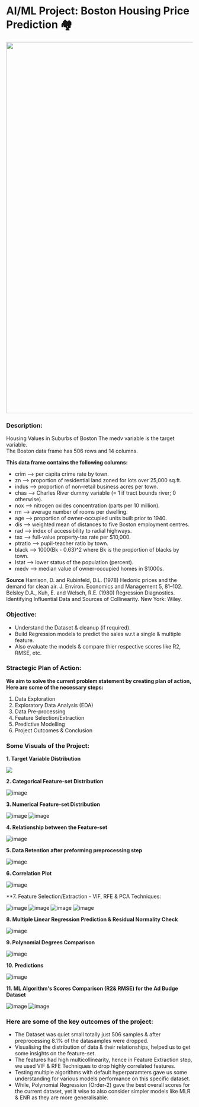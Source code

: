 # AI/ML Project: Boston Housing Price Prediction 🏘️
<p align="center"><img src="https://user-images.githubusercontent.com/54996245/144908266-653a168e-be3c-43ed-abee-f2ae4a4598c9.jpg" style="width: 1000px;"/></p>

### Description:
Housing Values in Suburbs of Boston
The medv variable is the target variable. \
The Boston data frame has 506 rows and 14 columns.

**This data frame contains the following columns:**
* crim --> per capita crime rate by town.
* zn --> proportion of residential land zoned for lots over 25,000 sq.ft.
* indus --> proportion of non-retail business acres per town.
* chas --> Charles River dummy variable (= 1 if tract bounds river; 0 otherwise).
* nox --> nitrogen oxides concentration (parts per 10 million).
* rm --> average number of rooms per dwelling.
* age --> proportion of owner-occupied units built prior to 1940.
* dis --> weighted mean of distances to five Boston employment centres.
* rad --> index of accessibility to radial highways.
* tax --> full-value property-tax rate per \$10,000.
* ptratio --> pupil-teacher ratio by town.
* black --> 1000(Bk - 0.63)^2 where Bk is the proportion of blacks by town.
* lstat --> lower status of the population (percent).
* medv --> median value of owner-occupied homes in \$1000s.

**Source**
Harrison, D. and Rubinfeld, D.L. (1978) Hedonic prices and the demand for clean air. J. Environ. Economics and Management 5, 81–102.
Belsley D.A., Kuh, E. and Welsch, R.E. (1980) Regression Diagnostics. Identifying Influential Data and Sources of Collinearity. New York: Wiley.

### Objective:
- Understand the Dataset & cleanup (if required).
- Build Regression models to predict the sales w.r.t a single & multiple feature.
- Also evaluate the models & compare thier respective scores like R2, RMSE, etc.

### Stractegic Plan of Action:
  
**We aim to solve the current problem statement by creating plan of action, Here are some of the necessary steps:**
1. Data Exploration
2. Exploratory Data Analysis (EDA)
3. Data Pre-processing
4. Feature Selection/Extraction
5. Predictive Modelling
6. Project Outcomes & Conclusion

### Some Visuals of the Project:
**1. Target Variable Distribution**

<p align="left"><img src="https://user-images.githubusercontent.com/54996245/144908337-3999c2d0-97ec-415a-8dfa-316dfeb1a090.png" /></p>

**2. Categorical Feature-set Distribution**
  
![image](https://user-images.githubusercontent.com/54996245/144908425-9e3158af-0d7f-4f65-a312-96ff803d3f72.png)

**3. Numerical Feature-set Distribution**

![image](https://user-images.githubusercontent.com/54996245/144908438-9faae9ca-4fd5-48b6-91a6-7cd7582b498e.png)
![image](https://user-images.githubusercontent.com/54996245/144908464-6a515ab1-6948-42e1-a777-0e0a6edc837e.png)

**4. Relationship between the Feature-set**

![image](https://user-images.githubusercontent.com/54996245/144908519-0eee04dd-c9d6-4b3a-8b8b-196781ab53d3.png)

**5. Data Retention after preforming preprocessing step**

![image](https://user-images.githubusercontent.com/54996245/144908532-6e0c6524-29c6-4b60-b596-81421ea377d0.png)

**6. Correlation Plot**
  
![image](https://user-images.githubusercontent.com/54996245/144908553-5a3b0cbe-2d58-49d7-b974-6eb7cbcfc109.png)

**7. Feature Selection/Extraction - VIF, RFE & PCA Techniques:

![image](https://user-images.githubusercontent.com/54996245/144908720-8d7cc2ef-6b3d-40df-9285-7bd8b3446895.png)
![image](https://user-images.githubusercontent.com/54996245/144908739-dc8e33ab-33bf-43b8-b803-d6864a9778ca.png)
![image](https://user-images.githubusercontent.com/54996245/144908744-42c79932-2dcb-427f-9024-49aac69de5a5.png)
![image](https://user-images.githubusercontent.com/54996245/144908756-fb21f6f8-0852-4064-afe4-069ad43e70ac.png)

**8. Multiple Linear Regression Prediction & Residual Normality Check**
  
![image](https://user-images.githubusercontent.com/54996245/144908814-753b7014-b49d-4bf6-907a-44bc38c34670.png)

**9. Polynomial Degrees Comparison**

![image](https://user-images.githubusercontent.com/54996245/144908900-56eb5db5-6540-4801-a782-b5d66bbf91da.png)

**10. Predictions**

![image](https://user-images.githubusercontent.com/54996245/144908866-c380a46f-9a13-4496-8022-e1fae0acf7bf.png)


**11. ML Algorithm's Scores Comparison (R2& RMSE) for the Ad Budge Dataset**

![image](https://user-images.githubusercontent.com/54996245/144908927-1eaa8931-ec0a-4475-afe2-8490303d55bd.png)
![image](https://user-images.githubusercontent.com/54996245/144908937-0e73ca6f-37b7-49c7-b1b4-e5566723115b.png)


### Here are some of the key outcomes of the project:
- The Dataset was quiet small totally just 506 samples & after preprocessing 8.1% of the datasamples were dropped. 
- Visualising the distribution of data & their relationships, helped us to get some insights on the feature-set.
- The features had high multicollinearity, hence in Feature Extraction step, we used VIF & RFE Techniques to drop highly correlated features.
- Testing multiple algorithms with default hyperparamters gave us some understanding for various models performance on this specific dataset.
- While, Polynomial Regression (Order-2) gave the best overall scores for the current dataset, yet it wise to also consider simpler models like MLR & ENR as they are more generalisable.
